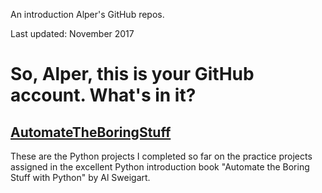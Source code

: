 An introduction Alper\'s GitHub repos.

Last updated: November 2017

# So, Alper, this is your GitHub account. What\'s in it?

## [AutomateTheBoringStuff](https://github.com/apaksoy/automatetheboringstuff)

These are the Python projects I completed so far on the practice projects assigned in the excellent Python introduction book "Automate the Boring Stuff with Python" by Al Sweigart.



